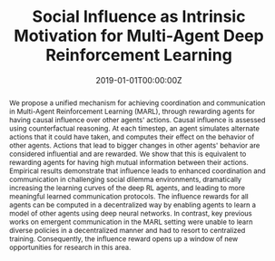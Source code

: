 ---
title: "Social Influence as Intrinsic Motivation for Multi-Agent Deep Reinforcement Learning"
authors:
- admin
- A. Lazaridou
- E. Hughes
- C. Gulcehre
- P. A. Ortega
- D. J. Strouse
- J.Z. Leibo
- N. de Freitas
date: "2019-01-01T00:00:00Z"
doi: ""

author_notes:
- ""
- ""
- ""
- ""
- ""
- ""
- ""
- ""

# Schedule page publish date (NOT publication's date).
publishDate: "2019-01-01T00:00:00Z"

# Publication type.
# Legend: 0 = Uncategorized; 1 = Conference paper; 2 = Journal article;
# 3 = Preprint / Working Paper; 4 = Report; 5 = Book; 6 = Book section;
# 7 = Thesis; 8 = Patent
publication_types: ["1"]

# Publication name and optional abbreviated publication name.
publication: In *International Conference on Machine Learning (ICML)* **Best Paper Honourable Mention (top 0.26\% of submissions)**
publication_short: In *International Conference on Machine Learning (ICML)* **Best Paper Honourable Mention (top 0.26\% of submissions)**

abstract: We propose a unified mechanism for achieving coordination and communication in Multi-Agent Reinforcement Learning (MARL), through rewarding agents for having causal influence over other agents' actions. Causal influence is assessed using counterfactual reasoning. At each timestep, an agent simulates alternate actions that it could have taken, and computes their effect on the behavior of other agents. Actions that lead to bigger changes in other agents' behavior are considered influential and are rewarded. We show that this is equivalent to rewarding agents for having high mutual information between their actions. Empirical results demonstrate that influence leads to enhanced coordination and communication in challenging social dilemma environments, dramatically increasing the learning curves of the deep RL agents, and leading to more meaningful learned communication protocols. The influence rewards for all agents can be computed in a decentralized way by enabling agents to learn a model of other agents using deep neural networks. In contrast, key previous works on emergent communication in the MARL setting were unable to learn diverse policies in a decentralized manner and had to resort to centralized training. Consequently, the influence reward opens up a window of new opportunities for research in this area.

# Summary. An optional shortened abstract.
summary: Social influence is a unified mechanism for achieving coordination and communication in Multi-Agent Reinforcement Learning, through rewarding agents for having causal influence over other agents' actions, thus increasing mutual information between agents' actions. It can be computed in a fully decentralized manner. 

tags:
- Cooperation
- Multi-Agent
- Communication and Language
- Intrinsic Motivation
- Reinforcement Learning
featured: true

links:
- name: Videos
  url: https://www.youtube.com/channel/UCNzeAAPyZaX4EDr720q5msg
- name: ICML talk
  url: https://www.facebook.com/watch/live/?v=355035025132741&ref=watch_permalink
- name: IEEE Spectrum article
  url: https://spectrum.ieee.org/tech-talk/computing/software/deepmind-teaches-ai-teamwork
- name: ICML 2019 Best Papers
  url: https://medium.com/syncedreview/icml-2019-google-eth-zurich-mpi-is-cambridge-prowler-io-share-best-paper-honours-4aeabd5c9fc8
url_pdf: https://arxiv.org/pdf/1810.08647.pdf
url_code: ''
url_dataset: ''
url_poster: ''
url_project: ''
url_slides: ''
url_source: ''
url_video: ''

# Featured image
# To use, add an image named `featured.jpg/png` to your page's folder. 
image:
  caption: ''
  focal_point: Center
  preview_only: false

# Associated Projects (optional).
#   Associate this publication with one or more of your projects.
#   Simply enter your project's folder or file name without extension.
#   E.g. `internal-project` references `content/project/internal-project/index.md`.
#   Otherwise, set `projects: []`.
projects: []

# Slides (optional).
#   Associate this publication with Markdown slides.
#   Simply enter your slide deck's filename without extension.
#   E.g. `slides: "example"` references `content/slides/example/index.md`.
#   Otherwise, set `slides: ""`.
slides: ""
---